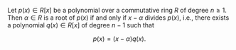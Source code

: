 Let $p(x) \in R[x]$ be a polynomial over a commutative ring $R$ of degree $n \geq 1$. Then $\alpha \in R$ is a root of $p(x)$ if and only if $x - \alpha$ divides $p(x)$, i.e., there exists a polynomial $q(x) \in R[x]$ of degree $n - 1$ such that 

$$
p(x) = (x - \alpha) q(x).
$$
